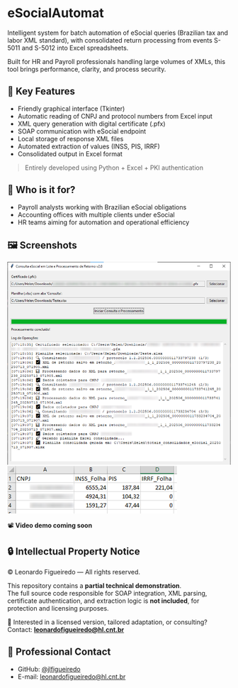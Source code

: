 # eSocialAutomat

Intelligent system for batch automation of eSocial queries (Brazilian tax and labor XML standard), with consolidated return processing from events S-5011 and S-5012 into Excel spreadsheets.

Built for HR and Payroll professionals handling large volumes of XMLs, this tool brings performance, clarity, and process security.

## 🚀 Key Features

- Friendly graphical interface (Tkinter)
- Automatic reading of CNPJ and protocol numbers from Excel input
- XML query generation with digital certificate (.pfx)
- SOAP communication with eSocial endpoint
- Local storage of response XML files
- Automated extraction of values (INSS, PIS, IRRF)
- Consolidated output in Excel format

> Entirely developed using Python + Excel + PKI authentication

## 👥 Who is it for?

- Payroll analysts working with Brazilian eSocial obligations
- Accounting offices with multiple clients under eSocial
- HR teams aiming for automation and operational efficiency

## 🖼️ Screenshots

![App Interface](screenshots/interface_gui.png)  
![Excel Output](screenshots/excel_saida.png)

📽️ **Video demo coming soon**

## 🔒 Intellectual Property Notice

© Leonardo Figueiredo — All rights reserved.

This repository contains a **partial technical demonstration**.  
The full source code responsible for SOAP integration, XML parsing, certificate authentication, and extraction logic is **not included**, for protection and licensing purposes.

📩 Interested in a licensed version, tailored adaptation, or consulting?  
Contact: **leonardofigueiredo@hl.cnt.br**

## 💼 Professional Contact

- GitHub: [@jlfigueiredo](https://github.com/jlfigueiredo)
- E-mail: leonardofigueiredo@hl.cnt.br
